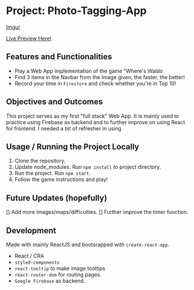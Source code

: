 # Project: Photo-Tagging-App

[Imgur](https://i.imgur.com/w86Hxfx.png)

[Live Preview Here!](https://photo-tagging-app-1fd39.web.app/#/)

## Features and Functionalities

- Play a Web App implementation of the game "Where's Waldo
- Find 3 items in the Navbar from the Image given, the faster, the better!
- Record your time in `Firestore` and check whether you're in Top 10!

## Objectives and Outcomes

This project serves as my first "full stack" Web App. It is mainly used to practice using Firebase as backend and to further improve on using React for frontend. I needed a bit of refresher in using

## Usage / Running the Project Locally

1. Clone the repository.
2. Update node_modules. Run `npm install` to project directory.
3. Run the project. Run `npm start`.
4. Follow the game instructions and play!

## Future Updates (hopefully)

[] Add more images/maps/difficulties.
[] Further improve the timer function.

## Development

Made with mainly ReactJS and bootsrapped with `create-react-app`.

- React / CRA
- `styled-components`
- `react-tooltip` to make image tooltips
- `react-router-dom` for routing pages.
- `Google Firebase` as backend.
